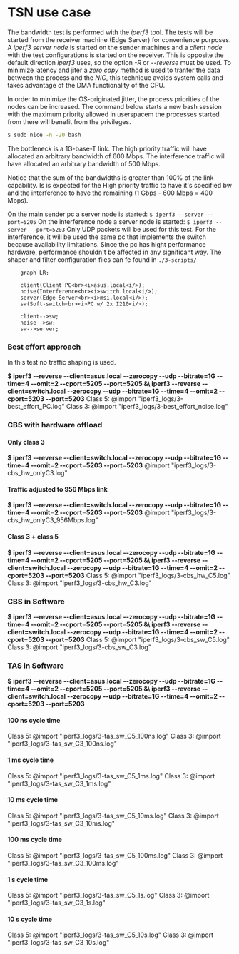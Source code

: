 # TSN use case

The bandwidth test is performed with the *iperf3* tool. The tests will be started from the receiver machine (Edge Server) for convenience purposes.
A *iperf3 server node* is started on the sender machines and a *client node* with the test configurations is started on the receiver. This is opposite the default direction *iperf3* uses, so the option *-R* or *--reverse* must be used. To minimize latency and jiter a *zero copy* method is used to tranfer the data between the process and the *NIC*, this technique avoids system calls and takes advantage of the DMA functionality of the CPU.

In order to minimize the OS-originated jitter, the process priorities of the nodes can be increased. The command below starts a new bash session with the maximum priority allowed in userspacem the processes started from there will benefit from the privileges.

```bash
$ sudo nice -n -20 bash
```
The bottleneck is a 1G-base-T link.
The high priority traffic will have allocated an arbitrary bandwidth of 600 Mbps.
The interference traffic will have allocated an arbitrary bandwidth of 500 Mbps.

Notice that the sum of the bandwidths is greater than 100% of the link capability. Is is expected for the High priority traffic to have it's specified bw and the interference to have the remaining (1 Gbps - 600 Mbps = 400 Mbps).

On the main sender pc a server node is started: ```$ iperf3 --server --port=5205```
On the interference node a server node is started: ```$ iperf3 --server --port=5203```
Only UDP packets will be used for this test.
For the interference, it will be used the same pc that implements the switch because availability limitations. Since the pc has hight performance hardware, performance shouldn't be affected in any significant way.
The shaper and filter configuration files can fe found in ```./3-scripts/```
<br>

```mermaid
    graph LR;

    client(Client PC<br><i>asus.local<i/>);
    noise(Interference<br><i>switch.local<i/>);
    server(Edge Server<br><i>msi.local<i/>);
    sw(Soft-switch<br><i>PC w/ 2x I210<i/>);

    client-->sw;
    noise-->sw;
    sw-->server;
```

### Best effort approach
In this test no traffic shaping is used.

**$ iperf3 --reverse --client=asus.local   --zerocopy --udp --bitrate=1G --time=4 --omit=2 --cport=5205 --port=5205 &\\
    iperf3 --reverse --client=switch.local --zerocopy --udp --bitrate=1G --time=4 --omit=2 --cport=5203 --port=5203**
Class 5:
@import "iperf3_logs/3-best_effort_PC.log"
Class 3:
@import "iperf3_logs/3-best_effort_noise.log"


### CBS with hardware offload
#### Only class 3
**$ iperf3 --reverse --client=switch.local --zerocopy --udp --bitrate=1G --time=4 --omit=2 --cport=5203 --port=5203**
@import "iperf3_logs/3-cbs_hw_onlyC3.log"

#### Traffic adjusted to 956 Mbps link
**$ iperf3 --reverse --client=switch.local --zerocopy --udp --bitrate=1G --time=4 --omit=2 --cport=5203 --port=5203**
@import "iperf3_logs/3-cbs_hw_onlyC3_956Mbps.log"

#### Class 3 + class 5

**$ iperf3 --reverse --client=asus.local   --zerocopy --udp --bitrate=1G --time=4 --omit=2 --cport=5205 --port=5205 &\\
    iperf3 --reverse --client=switch.local --zerocopy --udp --bitrate=1G --time=4 --omit=2 --cport=5203 --port=5203**
Class 5:
@import "iperf3_logs/3-cbs_hw_C5.log"
Class 3:
@import "iperf3_logs/3-cbs_hw_C3.log"

### CBS in Software

**$ iperf3 --reverse --client=asus.local   --zerocopy --udp --bitrate=1G --time=4 --omit=2 --cport=5205 --port=5205 &\\
    iperf3 --reverse --client=switch.local --zerocopy --udp --bitrate=1G --time=4 --omit=2 --cport=5203 --port=5203**
Class 5:
@import "iperf3_logs/3-cbs_sw_C5.log"
Class 3:
@import "iperf3_logs/3-cbs_sw_C3.log"


### TAS in Software
**$ iperf3 --reverse --client=asus.local   --zerocopy --udp --bitrate=1G --time=4 --omit=2 --cport=5205 --port=5205 &\\
    iperf3 --reverse --client=switch.local --zerocopy --udp --bitrate=1G --time=4 --omit=2 --cport=5203 --port=5203**

#### 100 ns cycle time
Class 5:
@import "iperf3_logs/3-tas_sw_C5_100ns.log"
Class 3:
@import "iperf3_logs/3-tas_sw_C3_100ns.log"

#### 1 ms cycle time
Class 5:
@import "iperf3_logs/3-tas_sw_C5_1ms.log"
Class 3:
@import "iperf3_logs/3-tas_sw_C3_1ms.log"

#### 10 ms cycle time

Class 5:
@import "iperf3_logs/3-tas_sw_C5_10ms.log"
Class 3:
@import "iperf3_logs/3-tas_sw_C3_10ms.log"

#### 100 ms cycle time
Class 5:
@import "iperf3_logs/3-tas_sw_C5_100ms.log"
Class 3:
@import "iperf3_logs/3-tas_sw_C3_100ms.log"

#### 1 s cycle time
Class 5:
@import "iperf3_logs/3-tas_sw_C5_1s.log"
Class 3:
@import "iperf3_logs/3-tas_sw_C3_1s.log"

#### 10 s cycle time
Class 5:
@import "iperf3_logs/3-tas_sw_C5_10s.log"
Class 3:
@import "iperf3_logs/3-tas_sw_C3_10s.log"
